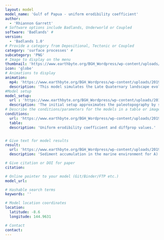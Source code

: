 ```yaml
---
layout: model
model_name: 'Gulf of Papua - uniform erodibility coefficient'
author: 
  - 'Rhiannon Garrett'
# Software options include Badlands, Underworld or Coupled
software: 'Badlands' #
version: 
  - 'Badlands 1.0'
# Provide a category from Depositional, Tectonic or Coupled
category: 'surface processes' #
subcategory: 'PNG'
# Image to display on the menu
thumbnail: 'https://www.earthbyte.org/BGH_Wordpress/wp-content/uploads/2019/08/Initial.png'
icon: 'globe'
# Animations to display
animation:
  mp4: 'https://www.earthbyte.org/BGH_Wordpress/wp-content/uploads/2019/09/GoP_35-0Ka-1.mp4'
  description: 'This model simulates the Late Quaternary landscape evolution of the Gulf of Papua, examining source-to-sink sediment transfer assuming a uniform erodibility coefficient. The simulation includes the surface uplift and subsidence history of the Gulf and uses present day precipitation rates. The simulation shows sediment delivered to the Gulf of Papua primarily by the Fly, Kikori and Purari Rivers and deposited in the western deep-sea basin, with shorter rivers draining the Papuan Peninsula contributing to sedimentation in the eastern Gulf. Sea level rise over the past 16 Kyr prevents the rivers draining the mainland from depositing directly into the deep-sea, with sediment becoming trapped on the submerged continental shelf.'
#Model setup
model_setup:
  url : 'https://www.earthbyte.org/BGH_Wordpress/wp-content/uploads/2019/08/Initial_setup.png'
  description: 'The initial setup approximates the paleotopography by subtracting the vertical movement field from the present day topography. The Lambeck et al. (2014) sea level curve is applied to the simulation for the past 35 kyr. A) The present day topography, B) the magnitude of surface uplift and subsidence over the past 35 kyr, C) the paleotopography at 35 Ka and D) present day precipitation rates.'
# Describe the conditions/parameters for the models in a table or image
conditions:
  url: 'https://www.earthbyte.org/BGH_Wordpress/wp-content/uploads/2019/08/Table.png'
  table:
  description: 'Uniform erodibility coefficient and diffprop values.'


# Give text for model results
result:
  url: 'https://www.earthbyte.org/BGH_Wordpress/wp-content/uploads/2019/08/ResultsW.jpg'
  description: 'Sediment accumulation in the marine environment for A) the start of the simulation at 35 Ka, B) the end of Marine Isotope Stage 3 (MIS3), C) the end of MIS2 and D) present day.'

# Give citation or DOI for paper
citation:

# Online pointer to your model (Git/Binder/FTP etc.)
model_url: 

# Hashable search terms
keywords: ''

# Model location coordinates
location:
  latitude: -8.6
  longitude: 144.9631

# Contact
contact:
---
```

